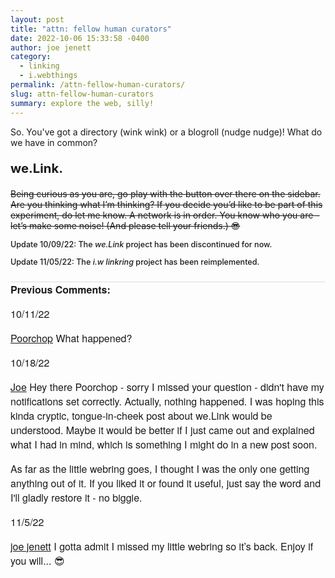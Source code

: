 ```yaml
---
layout: post
title: "attn: fellow human curators"
date: 2022-10-06 15:33:58 -0400
author: joe jenett
category:
  - linking
  - i.webthings
permalink: /attn-fellow-human-curators/
slug: attn-fellow-human-curators
summary: explore the web, silly!
---
```

<p>So. You've got a directory (wink wink) or a blogroll (nudge nudge)! What do we have in common?</p>
<p style="font-size:1.45em;font-weight:700;">we.Link.</p>
<p style="text-decoration:line-through;">Being curious as you are, go play with the button over there on the sidebar. Are you thinking what I’m thinking? If you decide you’d like to be part of this experiment, do let me know. A network is in order.  You know who you are - let’s make some noise! (And please tell your friends.) 😎</p>
<p style="font-weight:500;font-size:.9em;">Update 10/09/22: The <em>we.Link</em> project has been discontinued for now.</p>
<p style="font-weight:500;font-size:.9em;">Update 11/05/22: The <em>i.w linkring</em> project has been reimplemented.</p>

<data class="p-bridgy-omit-link" value="false"></data>
<p style="font-family: 'Helvetica Neue',Helvetica,Arial,sans-serif;font-weight:600;font-size:16px;border-top:1px solid #ddd;margin-top:24px;">
Previous Comments:
</p>

<p style="font-family: 'Helvetica Neue',Helvetica,Arial,sans-serif;font-weight:500;font-size:16px;">10/11/22</p>
<p style="font-family: 'Helvetica Neue',Helvetica,Arial,sans-serif;font-size:16px;"><a href="https://www.unseensounds.com/">Poorchop</a>
What happened?</p>

<p style="font-family: 'Helvetica Neue',Helvetica,Arial,sans-serif;font-weight:500;font-size:16px;">10/18/22</p>
<p style="font-family: 'Helvetica Neue',Helvetica,Arial,sans-serif;font-size:16px;"><a href="https://iwebthings.joejenett.com/">Joe</a>
Hey there Poorchop - sorry I missed your question - didn't have my notifications set correctly. Actually, nothing happened. I was hoping this kinda cryptic, tongue-in-cheek post about we.Link would be understood. Maybe it would be better if I just came out and explained what I had in mind, which is something I might do in a new post soon.
</p>
<p style="font-family: 'Helvetica Neue',Helvetica,Arial,sans-serif;font-size:16px;">As far as the little webring goes, I thought I was the only one getting anything out of it. If you liked it or found it useful, just say the word and I'll gladly restore it - no biggie.</p>

<p style="font-family: 'Helvetica Neue',Helvetica,Arial,sans-serif;font-weight:500;font-size:16px;">11/5/22</p>
<p style="font-family: 'Helvetica Neue',Helvetica,Arial,sans-serif;font-size:16px;"><a href="https://iwebthings.joejenett.com/">joe jenett</a>
I gotta admit I missed my little webring so it’s back. Enjoy if you will... 😎
</p>
